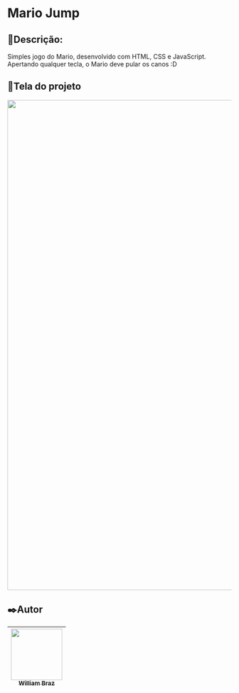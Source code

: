 <h1>Mario Jump</h1>
 
<h2>💬Descrição:</h2>

Simples jogo do Mario, desenvolvido com HTML, CSS e JavaScript. Apertando qualquer tecla, o Mario deve pular os canos :D

<h2>📱Tela do projeto</h2>

<img src="https://user-images.githubusercontent.com/86376135/174797552-b62f4b50-778b-4fbb-ba95-aa56692d6514.png" width="1100px"/>

<h2>✒️Autor</h2>

| [<img src="https://avatars.githubusercontent.com/u/86376135?v=4" width=115 > <br> <sub> William Braz </sub>](https://github.com/WilliamBraz2004) |
| :--------------------------------------------------------------------------------------------------------------------------------------------: |
